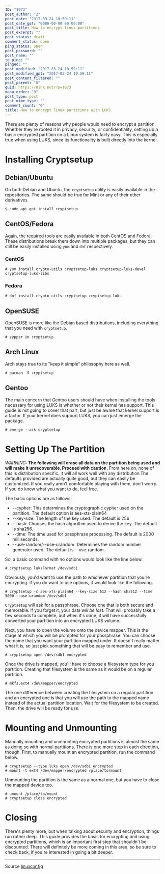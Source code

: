 ```yaml
---
ID: "1073"
post_author: "2"
post_date: "2017-03-24 10:59:11"
post_date_gmt: "0000-00-00 00:00:00"
post_title: How to encrypt linux partitions
post_excerpt: ""
post_status: draft
comment_status: open
ping_status: open
post_password: ""
post_name: ""
to_ping: ""
pinged: ""
post_modified: "2017-03-24 10:59:11"
post_modified_gmt: "2017-03-24 10:59:11"
post_content_filtered: ""
post_parent: "0"
guid: https://0ink.net/?p=1073
menu_order: "0"
post_type: post
post_mime_type: ""
comment_count: "0"
title: How to encrypt linux partitions with LUKS
---
```


There are plenty of reasons why people would need to encrypt a
partition. Whether they're rooted it in privacy, security, or
confidentiality, setting up a basic encrypted partition on a Linux
system is fairly easy. This is especially true when using LUKS, since
its functionality is built directly into the kernel.

# Installing Cryptsetup

## Debian/Ubuntu

On both Debian and Ubuntu, the `cryptsetup` utility is easily
available in the repositories. The same should be true for Mint or
any of their other derivatives.

```
$ sudo apt-get install cryptsetup
````

## CentOS/Fedora

Again, the required tools are easily available in both CentOS and
Fedora. These distributions break them down into multiple packages,
but they can still be easily installed using `yum` and `dnf`
respectively.

### CentOS

```
# yum install crypto-utils cryptsetup-luks cryptsetup-luks-devel cryptsetup-luks-libs
```

### Fedora

```
# dnf install crypto-utils cryptsetup cryptsetup-luks
```

## OpenSUSE

OpenSUSE is more like the Debian based distributions, including
everything that you need with `cryptsetup`.

```
# zypper in cryptsetup
```

## Arch Linux

Arch stays true to its "keep it simple" philosophy here as well.

```
# pacman -S cryptsetup
```

## Gentoo

The main concern that Gentoo users should have when installing the
tools necessary for using LUKS is whether or not their kernel has
support. This guide is not going to cover that part, but just be
aware that kernel support is a factor. If your kernel does support
LUKS, you can just emerge the package.

```
# emerge --ask cryptsetup
```

# Setting Up The Partition

*WARNING:* **The following will erase all data on the partition being
used and will make it unrecoverable. Proceed with caution.**
From here on, none of this is distribution specific. It will all work
well with any distribution.The defaults provided are actually quite
good, but they can easily be customized. If you really aren't
comfortable playing with them, don't worry. If you do know what you
want to do, feel free.

The basic options are as follows:

* --cypher:  This determines the cryptographic cypher used on the
  partition.  The default option is aes-xts-plain64
* --key-size: The length of the key used.  The default is 256
* --hash: Chooses the hash algorithm used to derive the key.  The
  default is sha256.
* --time: The time used for passphrase processing.  The default is
  2000 milliseconds.
* --use-random/--use-urandom: Determines the random number generator
  used.  The default is --use-random.

So, a basic command with no options would look like the line below.

```
# cryptsetup luksFormat /dev/sdb1
```

Obviously, you'd want to use the path to whichever partition that
you're encrypting. If you do want to use options, it would look like
the following.

```
# cryptsetup -c aes-xts-plain64 --key-size 512 --hash sha512 --time 5000 --use-urandom /dev/sdb1
```

`Cryptsetup` will ask for a passphrase. Choose one that is both
secure and memorable. If you forget it, your data *will be lost.*
That will probably take a few seconds to complete, but when it's
done, it will have successfully converted your partition into an
encrypted LUKS volume. 

Next, you have to open the volume onto the device mapper. This is the
stage at which you will be prompted for your passphrase. You can
choose the name that you want your partition mapped under. It doesn't
really matter what it is, so just pick something that will be easy to
remember and use.

```
# cryptsetup open /dev/sdb1 encrypted
```

Once the drive is mapped, you'll have to choose a filesystem type for
you partition. Creating that filesystem is the same as it would be on
a regular partition.

```
# mkfs.ext4 /dev/mapper/encrypted
```

The one difference between creating the filesystem on a regular
partition and an encrypted one is that you will use the path to the
mapped name instead of the actual partition location. Wait for the
filesystem to be created. Then, the drive will be ready for use.

# Mounting and Unmounting

Manually mounting and unmounting encrypted partitions is almost the
same as doing so with normal partitions. There is one more step in
each direction, though. First, to manually mount an encrypted
partition, run the command below.

```
# cryptsetup --type luks open /dev/sdb1 encrypted
# mount -t ext4 /dev/mapper/encrypted /place/to/mount
```

Unmounting the partition is the same as a normal one, but you have to
close the mapped device too.

```
# umount /place/to/mount
# cryptsetup close encrypted
```

# Closing

There's plenty more, but when talking about security and encryption,
things run rather deep. This guide provides the basis for encrypting
and using encrypted partitions, which is an important first step that
shouldn't be discounted. There will definitely be more coming in this
area, so be sure to check back, if you're interested in going a bit
deeper.

* * *

Source [linuxconfig](https://linuxconfig.org/basic-guide-to-encrypting-linux-partitions-with-luks)


